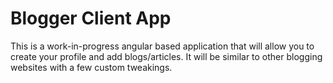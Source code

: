 # Blogger Client App

This is a work-in-progress angular based application that will allow you to create your profile and add blogs/articles. It will be similar to other blogging websites with a few custom tweakings. 
